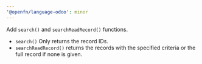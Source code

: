 ```yaml
---
'@openfn/language-odoo': minor
---
```


Add `search()` and `searchReadRecord()` functions.
- `search()` Only returns the record IDs.
- `searchReadRecord()` returns the records with the specified criteria or the full record if none is given. 
